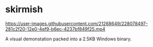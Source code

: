 # skirmish

https://user-images.githubusercontent.com/21268649/228078497-281c2f20-12e0-4ef9-b6ec-4237bf849f25.mp4

A visual demonstation packed into a 2.5KB Windows binary.
